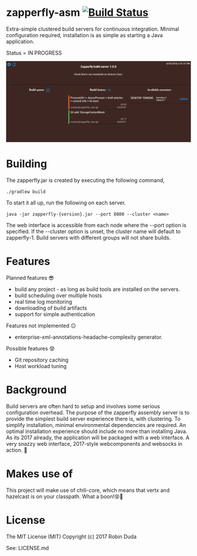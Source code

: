 
# zapperfly-asm [![Build Status](https://travis-ci.org/codingchili/zapperfly-asm.svg?branch=master)](https://travis-ci.org/codingchili/zapperfly-asm)
Extra-simple clustered build servers for continuous integration. Minimal configuration required, installation is as simple as starting a Java application. 

Status = IN PROGRESS

![alt text](https://raw.githubusercontent.com/codingchili/zapperfly-asm/master/preview.png "Current snapshot version")

# Building
The zapperfly.jar is created by executing the following command,
```
./gradlew build
```
To start it all up, run the following on each server.
```
java -jar zapperfly-{version}.jar --port 8080 --cluster <name>
```

The web interface is accessible from each node where the --port option is specified. If the --cluster option is unset,
the cluster name will default to zapperfly-1. Build servers with different groups will not share builds. 

# Features
Planned features 😎
- build any project - as long as build tools are installed on the servers.
- build scheduling over multiple hosts
- real time log monitoring
- downloading of build artifacts
- support for simple authentication

Features not implemented 😐
- enterprise-xml-annotations-headache-complexity generator.

Possible features 😰
- Git repository caching
- Host workload tuning

# Background
Build servers are often hard to setup and involves some serious configuration overhead. The purpose of the zapperfly assembly server is 
to provide the simplest build server experience there is, with clustering. To simplify installation, minimal environmental dependencies 
are required. An optimal installation experience should include no more than installing Java. As its 2017 already, the application will
be packaged with a web interface. A very snazzy web interface, 2017-style webcomponents and websocks in action. 🐇


# Makes use of
This project will make use of chili-core, which means that vertx and hazelcast is on your classpath. What a boon!😵🌟

# License
The MIT License (MIT) Copyright (c) 2017 Robin Duda

See: LICENSE.md


